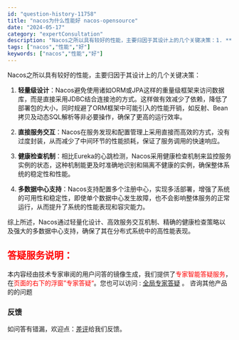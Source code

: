 ```yaml
---
id: "question-history-11758"
title: "nacos为什么性能好 nacos-opensource"
date: "2024-05-17"
category: "expertConsultation"
description: "Nacos之所以具有较好的性能，主要归因于其设计上的几个关键决策：1. **轻量级设计**：Nacos避免使用诸如ORM或JPA这样的重量级框架来访问数据库，而是直接采用JDBC结合连接池的方式。这样做有效减少了依赖，降低了部署包的大小，同时规避了ORM框架中可能引入的性能开销，如反射、Bean拷贝"
tags: ["nacos","性能","好"]
keywords: ["nacos","性能","好"]
---
```


Nacos之所以具有较好的性能，主要归因于其设计上的几个关键决策：

1. **轻量级设计**：Nacos避免使用诸如ORM或JPA这样的重量级框架来访问数据库，而是直接采用JDBC结合连接池的方式。这样做有效减少了依赖，降低了部署包的大小，同时规避了ORM框架中可能引入的性能开销，如反射、Bean拷贝及动态SQL解析等非必要操作，确保了更高的运行效率。

2. **直接服务交互**：Nacos在服务发现和配置管理上采用直接而高效的方式，没有过度封装，从而减少了中间环节的性能损耗，保证了服务调用的快速响应。

3. **健康检查机制**：相比Eureka的心跳检测，Nacos采用健康检查机制来监控服务实例的状态，这种机制能更及时准确地识别和隔离不健康的实例，确保整体系统的稳定性和性能。

4. **多数据中心支持**：Nacos支持配置多个注册中心，实现多活部署，增强了系统的可用性和稳定性，即使单个数据中心发生故障，也不会影响整体服务的正常运行，从而提升了系统的性能表现和容灾能力。

综上所述，Nacos通过轻量化设计、高效服务交互机制、精确的健康检查策略以及强大的多数据中心支持，确保了其在分布式系统中的高性能表现。
## <font color="#FF0000">答疑服务说明：</font> 

本内容经由技术专家审阅的用户问答的镜像生成，我们提供了<font color="#FF0000">专家智能答疑服务</font>，在<font color="#FF0000">页面的右下的浮窗”专家答疑“</font>。您也可以访问 : [全局专家答疑](https://opensource.alibaba.com/chatBot) 。 咨询其他产品的的问题

### 反馈
如问答有错漏，欢迎点：[差评](https://ai.nacos.io/user/feedbackByEnhancerGradePOJOID?enhancerGradePOJOId=13785)给我们反馈。
